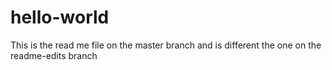 # hello-world

This is the read me file on the master branch and is different the one on the readme-edits branch

